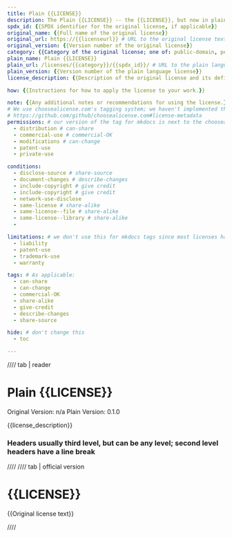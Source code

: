 ```yaml
---
title: Plain {{LICENSE}}
description: The Plain {{LICENSE}} -- the {{LICENSE}}, but now in plain language for everyone to understand. Real terms for real people.
spdx_id: {{SPDX identifier for the original license, if applicable}}
original_name: {{Full name of the original license}}
original_url: https://{{licenseurl}} # URL to the original license text, link to official site if possible
original_version: {{Version number of the original license}}
category: {{Category of the original license; one of: public-domain, permissive, copyleft, source-available, proprietary}}
plain_name: Plain {{LICENSE}}
plain_url: /licenses/{{category}}/{{spdx_id}}/ # URL to the plain language version of the license)
plain_version: {{Version number of the plain language license}}
license_description: {{Description of the original license and its defining characteristics.}}

how: {{Instructions for how to apply the license to your work.}}

note: {{Any additional notes or recommendations for using the license.}}
# We use choosealicense.com's tagging system; we haven't implemented this yet, but we will in the future
# https://github.com/github/choosealicense.com#license-metadata
permissions: # our version of the tag for mkdocs is next to the choosealicense.com tag; not all tags are used for the mkdocs version
  - distribution # can-share
  - commercial-use # commercial-OK
  - modifications # can-change
  - patent-use
  - private-use

conditions:
  - disclose-source # share-source
  - document-changes # describe-changes
  - include-copyright # give credit
  - include-copyright # give credit
  - network-use-disclose
  - same-license # share-alike
  - same-license--file # share-alike
  - same-license--library # share-alike
  -

limitations: # we don't use this for mkdocs tags since most licenses have or imply these limitations
  - liability
  - patent-use
  - trademark-use
  - warranty

tags: # As applicable:
  - can-share
  - can-change
  - commercial-OK
  - share-alike
  - give-credit
  - describe-changes
  - share-source

hide: # don't change this
  - toc

---
```

<!-- **NOTE**: Our hooks will autogenerate the other tabs.
If you have code blocks in these sections, use 'plaintext' as the type -->
//// tab | reader

# Plain {{LICENSE}}

Original Version: n/a
Plain Version: 0.1.0

{{license_description}}

### Headers usually third level, but can be any level; second level headers have a line break

////
//// tab | official version

# {{LICENSE}}

{{Original license text}}

////
